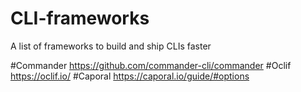 # CLI-frameworks
A list of frameworks to build and ship CLIs faster

#Commander https://github.com/commander-cli/commander
#Oclif https://oclif.io/
#Caporal https://caporal.io/guide/#options
